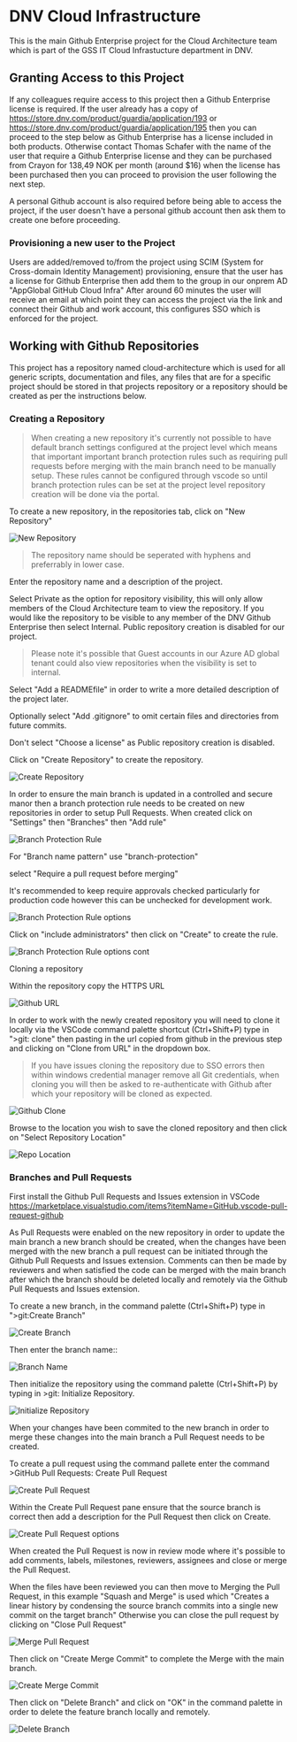 # DNV Cloud Infrastructure
This is the main Github Enterprise project for the Cloud Architecture team which is part of the GSS IT Cloud Infrastucture department in DNV.  
## Granting Access to this Project

If any colleagues require access to this project then a Github Enterprise license is required.  If the user already has a copy of <https://store.dnv.com/product/guardia/application/193> or <https://store.dnv.com/product/guardia/application/195> then you can proceed to the step below as Github Enterprise has a license included in both products.  Otherwise contact Thomas Schafer with the name of the user that require a Github Enterprise license and they can be purchased from Crayon for 138,49 NOK per month (around $16) when the license has been purchased then you can proceed to provision the user following the next step.

A personal Github account is also required before being able to access the project,  if the user doesn't have a personal github account then ask them to create one before proceeding.

### Provisioning a new user to the Project

Users are added/removed to/from the project using SCIM (System for Cross-domain Identity Management) provisioning,  ensure that the user has a license for Github Enterprise then add them to the group in our onprem AD "AppGlobal GitHub Cloud Infra" After around 60 minutes the user will receive an email at which point they can access the project via the link and connect their Github and work account, this configures SSO which is enforced for the project.
## Working with Github Repositories

This project has a repository named cloud-architecture which is used for all generic scripts, documentation and files,  any files that are for a specific project should be stored in that projects repository or a repository should be created as per the instructions below.

### Creating a Repository

> When creating a new repository it's currently not possible to have default branch settings configured at the project level which means that important important branch protection rules such as requiring pull requests before merging with the main branch need to be manually setup. These rules cannot be configured through vscode so until branch protection rules can be set at the project level repository creation will be done via the portal.

To create a new repository, in the repositories tab, click on "New Repository"

![New Repository](./media/repo1.jpg)

> The repository name should be seperated with hyphens and preferrably in lower case.

Enter the repository name and a description of the project.  

Select Private as the option for repository visibility,  this will only allow members of the Cloud Architecture team to view the repository.  If you would like the repository to be visible to any member of the DNV Github Enterprise then select Internal. Public repository creation is disabled for our project.

>Please note it's possible that Guest accounts in our Azure AD global tenant could also view repositories when the visibility is set to internal. 

Select "Add a READMEfile" in order to write a more detailed description of the project later.  

Optionally select "Add .gitignore" to omit certain files and directories from future commits.

Don't select "Choose a license" as Public repository creation is disabled.

Click on "Create Repository" to create the repository.

![Create Repository](./media/repo2.jpg)

In order to ensure the main branch is updated in a controlled and secure manor then a branch protection rule needs to be created on new repositories in order to setup Pull Requests.
When created click on "Settings" then "Branches" then "Add rule"

![Branch Protection Rule](./media/repo3.jpg)

For "Branch name pattern" use "branch-protection"

select "Require a pull request before merging"

It's recommended to keep require approvals checked particularly for production code however this can be unchecked for development work.

![Branch Protection Rule options](./media/repo4.jpg)

Click on "include administrators" then click on "Create" to create the rule.

![Branch Protection Rule options cont](./media/repo5.jpg)

Cloning a repository

Within the repository copy the HTTPS URL

![Github URL](./media/repo7.jpg)

In order to work with the newly created repository you will need to clone it locally via the VSCode command palette shortcut (Ctrl+Shift+P) type in ">git: clone" then pasting in the url copied from github in the previous step and clicking on "Clone from URL" in the dropdown box.

> If you have issues cloning the repository due to SSO errors then within windows credential manager remove all Git credentials,  when cloning you will then be asked to re-authenticate with Github after which your repository will be cloned as expected.

![Github Clone](./media/repo8.jpg)

Browse to the location you wish to save the cloned repository and then click on "Select Repository Location"

![Repo Location](./media/repo9.jpg)

### Branches and Pull Requests

First install the Github Pull Requests and Issues extension in VSCode <https://marketplace.visualstudio.com/items?itemName=GitHub.vscode-pull-request-github>

As Pull Requests were enabled on the new repository in order to update the main branch a new branch should be created,  when the changes have been merged with the new branch a pull request can be initiated through the Github Pull Requests and Issues extension.  Comments can then be made by reviewers and when satisfied the code can be merged with the main branch after which the branch should be deleted locally and remotely via the Github Pull Requests and Issues extension. 

To create a new branch, in the command palette (Ctrl+Shift+P) type in ">git:Create Branch"

![Create Branch](./media/repo10.jpg)

Then enter the branch name::

![Branch Name](./media/repo11.jpg)

Then initialize the repository using the command palette (Ctrl+Shift+P) by typing in >git: Initialize Repository.

![Initialize Repository](./media/repo12.jpg)

When your changes have been commited to the new branch in order to merge these changes into the main branch a Pull Request needs to be created.  

To create a pull request using the command pallete enter the command >GitHub Pull Requests: Create Pull Request

![Create Pull Request](./media/repo14.jpg)

Within the Create Pull Request pane ensure that the source branch is correct then add a description for the Pull Request then click on Create.

![Create Pull Request options](./media/repo15.jpg)

When created the Pull Request is now in review mode where it's possible to add comments, labels, milestones, reviewers, assignees and close or merge the Pull Request.

When the files have been reviewed you can then move to Merging the Pull Request,  in this example "Squash and Merge" is used which "Creates a linear history by condensing the source branch commits into a single new commit on the target branch" Otherwise you can close the pull request by clicking on "Close Pull Request"

![Merge Pull Request](./media/repo16.jpg)

Then click on "Create Merge Commit" to complete the Merge with the main branch.

![Create Merge Commit](./media/repo17.jpg)

Then click on "Delete Branch" and click on "OK" in the command palette in order to delete the feature branch locally and remotely.

![Delete Branch](./media/repo18.jpg)
